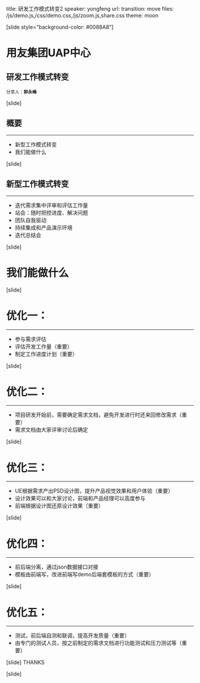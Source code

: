 title: 研发工作模式转变2
speaker: yongfeng
url: 
transition: move
files: /js/demo.js,/css/demo.css,/js/zoom.js,share.css
theme: moon

[slide style="background-color: #0088A8"]
# 用友集团UAP中心
## 研发工作模式转变
<small>分享人：**郭永峰**</small>

[slide]
## 概要
---

* 新型工作模式转变
* 我们能做什么

[slide]
## 新型工作模式转变
---

- 迭代需求集中评审和评估工作量
- 站会：随时把控进度、解决问题
- 团队自我驱动
- 持续集成和产品演示环境
- 迭代总结会

[slide]
# 我们能做什么

[slide]
# 优化一：
---

- 参与需求评估
- 评估开发工作量（重要）
- 制定工作进度计划（重要）

[slide]
# 优化二：
---

- 项目研发开始前，需要确定需求文档，避免开发进行时还来回修改需求（重要）
- 需求文档由大家评审讨论后确定

[slide]
# 优化三：
---

- UE根据需求产出PSD设计图，提升产品视觉效果和用户体验（重要）
- 设计效果可以和大家讨论，前端和产品经理可以高度参与
- 前端根据设计图还原设计效果（重要）

[slide]
# 优化四：
---

- 前后端分离，通过json数据接口对接
- 模板由前端写，改进前端写demo后端套模板的方式（重要）

[slide]
# 优化五：
---

- 测试，前后端自测和联调，提高开发质量（重要）
- 由专门的测试人员，按之前制定的需求文档进行功能测试和压力测试等（重要）

[slide]
THANKS

[slide]